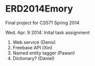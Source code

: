 ERD2014Emory
============

Final project for CS571 Spring 2014

Wed. Apr. 9 2014: Inital task assignment
1. Web service (Denis)
2. Freebase API (Xin)
3. Named entity tagger (Pawan)
4. Dictionary? (Daniel)
